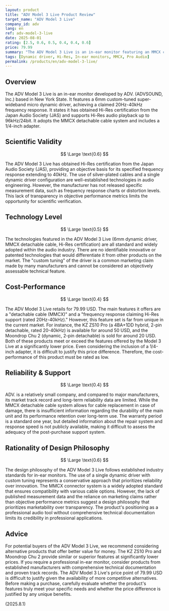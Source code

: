 ```yaml
---
layout: product
title: "ADV Model 3 Live Product Review"
target_name: "ADV Model 3 Live"
company_id: adv
lang: en
ref: adv-model-3-live
date: 2025-08-01
rating: [2.5, 0.6, 0.5, 0.4, 0.4, 0.6]
price: 79.99
summary: "The ADV Model 3 Live is an in-ear monitor featuring an MMCX connector and claiming Hi-Res support. However, with numerous products on the market offering equivalent or better features at a lower price, its 79.99 USD price point lacks competitiveness."
tags: [Dynamic driver, Hi-Res, In-ear monitors, MMCX, Pro Audio]
permalink: /products/en/adv-model-3-live/
---
```

## Overview

The ADV Model 3 Live is an in-ear monitor developed by ADV. (ADVSOUND, Inc.) based in New York State. It features a 6mm custom-tuned super-wideband micro dynamic driver, achieving a claimed 20Hz-40kHz frequency response. It states it has obtained Hi-Res certification from the Japan Audio Society (JAS) and supports Hi-Res audio playback up to 96kHz/24bit. It adopts the MMCX detachable cable system and includes a 1/4-inch adapter.

## Scientific Validity

$$ \Large \text{0.6} $$

The ADV Model 3 Live has obtained Hi-Res certification from the Japan Audio Society (JAS), providing an objective basis for its specified frequency response extending to 40kHz. The use of silver-plated cables and a single dynamic driver configuration are well-established technologies in audio engineering. However, the manufacturer has not released specific measurement data, such as frequency response charts or distortion levels. This lack of transparency in objective performance metrics limits the opportunity for scientific verification.

## Technology Level

$$ \Large \text{0.5} $$

The technologies featured in the ADV Model 3 Live (6mm dynamic driver, MMCX detachable cable, Hi-Res certification) are all standard and widely adopted within the audio industry. There are no identifiable innovative or patented technologies that would differentiate it from other products on the market. The "custom tuning" of the driver is a common marketing claim made by many manufacturers and cannot be considered an objectively assessable technical feature.

## Cost-Performance

$$ \Large \text{0.4} $$

The ADV Model 3 Live retails for 79.99 USD. The main features it offers are a "detachable cable (MMCX)" and a "frequency response claiming Hi-Res support (rated 20Hz-40kHz)." However, this feature set is far from unique in the current market. For instance, the KZ ZS10 Pro (a 4BA+1DD hybrid, 2-pin detachable, rated 20-40kHz) is available for around 50 USD, and the Moondrop Chu 2 (dynamic, 2-pin detachable) is sold for around 20 USD. Both of these products meet or exceed the features offered by the Model 3 Live at a significantly lower price. Even considering the inclusion of a 1/4-inch adapter, it is difficult to justify this price difference. Therefore, the cost-performance of this product must be rated as low.

## Reliability & Support

$$ \Large \text{0.4} $$

ADV. is a relatively small company, and compared to major manufacturers, its market track record and long-term reliability data are limited. While the MMCX detachable cable system allows for cable replacement in case of damage, there is insufficient information regarding the durability of the main unit and its performance retention over long-term use. The warranty period is a standard one year, but detailed information about the repair system and response speed is not publicly available, making it difficult to assess the adequacy of the post-purchase support system.

## Rationality of Design Philosophy

$$ \Large \text{0.6} $$

The design philosophy of the ADV Model 3 Live follows established industry standards for in-ear monitors. The use of a single dynamic driver with custom tuning represents a conservative approach that prioritizes reliability over innovation. The MMCX connector system is a widely adopted standard that ensures compatibility with various cable options. However, the lack of published measurement data and the reliance on marketing claims rather than objective performance metrics suggest a design philosophy that prioritizes marketability over transparency. The product's positioning as a professional audio tool without comprehensive technical documentation limits its credibility in professional applications.

## Advice

For potential buyers of the ADV Model 3 Live, we recommend considering alternative products that offer better value for money. The KZ ZS10 Pro and Moondrop Chu 2 provide similar or superior features at significantly lower prices. If you require a professional in-ear monitor, consider products from established manufacturers with comprehensive technical documentation and proven track records. The ADV Model 3 Live's price point of 79.99 USD is difficult to justify given the availability of more competitive alternatives. Before making a purchase, carefully evaluate whether the product's features truly meet your specific needs and whether the price difference is justified by any unique benefits.

(2025.8.1)
